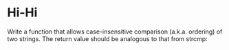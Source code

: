 # Hi-Hi
Write a function that allows case-insensitive comparison (a.k.a. ordering) of two strings. The return value should be analogous to that from strcmp:

